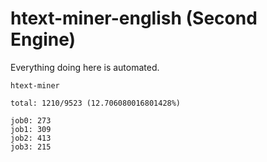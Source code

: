 # htext-miner-english (Second Engine)

Everything doing here is automated.

```
htext-miner

total: 1210/9523 (12.706080016801428%)

job0: 273
job1: 309
job2: 413
job3: 215
```
